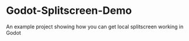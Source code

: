 # Godot-Splitscreen-Demo
An example project showing how you can get local splitscreen working in Godot
